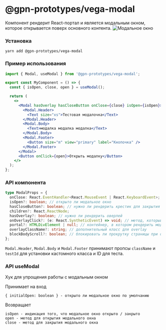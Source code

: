 # @gpn-prototypes/vega-modal

Компонент рендерит React-портал и является модальным окном, которое открывается поверх основного контента.
![Модальное окно](docs/modal.png)

### Установка

    yarn add @gpn-prototypes/vega-modal

### Пример использования

```jsx
import { Modal, useModal } from '@gpn-prototypes/vega-modal';

export const MyComponent = () => {
  const { isOpen, close, open } = useModal();

  return (
    <>
      <Modal hasOverlay hasCloseButton onClose={close} isOpen={isOpen}>
        <Modal.Header>
          <Text size="xs">Тестовая модалочка</Text>
        </Modal.Header>
        <Modal.Body>
          <Text>модалка модалка модалка</Text>
        </Modal.Body>
        <Modal.Footer>
          <Button size="m" view="primary" label="Кнопочка" />
        </Modal.Footer>
      </Modal>
      <Button onClick={open}>Открыть модалку</Button>
    </>
  );
};
```

### API компонента

```ts
type ModalProps = {
  onClose: React.EventHandler<React.MouseEvent | React.KeyboardEvent>; // метод для закрытия модального окна
  isOpen?: boolean; // открыто ли модальное окно
  hasCloseButton?: boolean; // нужно ли рендерить крестик для закрытия
  children?: React.ReactNode;
  hasOverlay?: boolean; // нужно ли рендерить оверлей
  onOverlayClick?: (e: React.SyntheticEvent) => void; // метод, который вызовется по клику на оверлей (по умолчанию onClose)
  portal?: HTMLDivElement | null; // контейнер, в котором рендерить модальное окно (по умолчанию body)
  overlayClassName?: string; // дополнительный класс для overlay
  blockBodyScroll?: boolean; // блокировать ли прокрутку страницы при открытом модальном окне, по умолчанию true
};
```

`Modal.Header`, `Modal.Body` и `Modal.Footer` принимают пропсы `className` и `testId` для установки кастомного класса и ID для теста.

### API useModal

Хук для упрощения работы с модальным окном

Принимает на вход

    { initialOpen: boolean } - открыто ли модальное окно по умолчанию

Возвращает

    isOpen - индикация того, что модальное окно открыто / закрыто
    open - метод для открытия модального окна
    close - метод для закрытия модального окна
